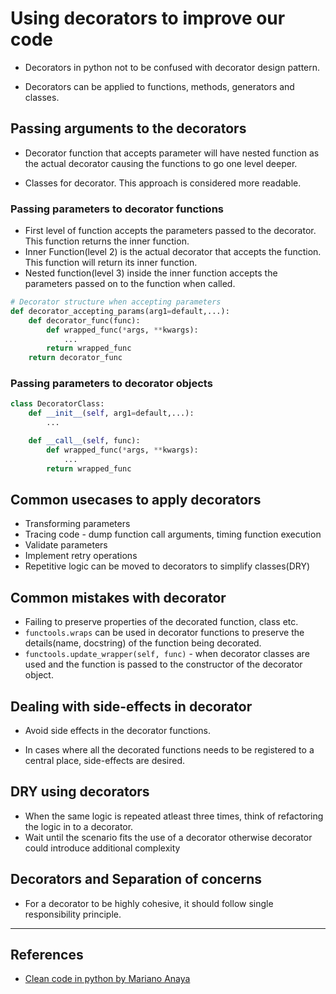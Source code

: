 # Using decorators to improve our code

* Decorators in python not to be confused with decorator design pattern.

* Decorators can be applied to functions, methods, generators and classes.

## Passing arguments to the decorators

* Decorator function that accepts parameter will have nested function as the actual decorator causing the functions to go one level deeper.

* Classes for decorator. This approach is considered more readable.

### Passing parameters to decorator functions

* First level of function accepts the parameters passed to the decorator. This function returns the inner function.
* Inner Function(level 2) is the actual decorator that accepts the function. This function will return its inner function.
* Nested function(level 3) inside the inner function accepts the parameters passed on to the function when called.

```Python
# Decorator structure when accepting parameters
def decorator_accepting_params(arg1=default,...):
    def decorator_func(func):
        def wrapped_func(*args, **kwargs):
            ...
        return wrapped_func
    return decorator_func
```

### Passing parameters to decorator objects

```Python
class DecoratorClass:
    def __init__(self, arg1=default,...):
        ...

    def __call__(self, func):
        def wrapped_func(*args, **kwargs):
            ...
        return wrapped_func
```

## Common usecases to apply decorators

* Transforming parameters
* Tracing code - dump function call arguments, timing function execution
* Validate parameters
* Implement retry operations
* Repetitive logic can be moved to decorators to simplify classes(DRY)

## Common mistakes with decorator

* Failing to preserve properties of the decorated function, class etc.
* `functools.wraps` can be used in decorator functions to preserve the details(name, docstring) of the function being decorated.
* `functools.update_wrapper(self, func)` - when decorator classes are used and the function is passed to the constructor of the decorator object.

## Dealing with side-effects in decorator

* Avoid side effects in the decorator functions.

* In cases where all the decorated functions needs to be registered to a central place, side-effects are desired.

## DRY using decorators

* When the same logic is repeated atleast three times, think of refactoring the logic in to a decorator.
* Wait until the scenario fits the use of a decorator otherwise decorator could introduce additional complexity

## Decorators and Separation of concerns

* For a decorator to be highly cohesive, it should follow single responsibility principle.

---

## References

* [Clean code in python by Mariano Anaya](https://www.oreilly.com/library/view/clean-code-in/9781788835831/)
